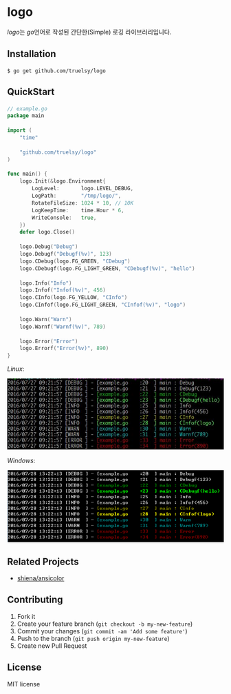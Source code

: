 # logo
*logo*는 *go*언어로 작성된 간단한(Simple) 로깅 라이브러리입니다.

## Installation

    $ go get github.com/truelsy/logo


## QuickStart

```go
// example.go
package main

import (
	"time"

	"github.com/truelsy/logo"
)

func main() {
	logo.Init(&logo.Environment{
		LogLevel:       logo.LEVEL_DEBUG,
		LogPath:        "/tmp/logo/",
		RotateFileSize: 1024 * 10, // 10K
		LogKeepTime:    time.Hour * 6,
		WriteConsole:   true,
	})
	defer logo.Close()

	logo.Debug("Debug")
	logo.Debugf("Debugf(%v)", 123)
	logo.CDebug(logo.FG_GREEN, "CDebug")
	logo.CDebugf(logo.FG_LIGHT_GREEN, "CDebugf(%v)", "hello")

	logo.Info("Info")
	logo.Infof("Infof(%v)", 456)
	logo.CInfo(logo.FG_YELLOW, "CInfo")
	logo.CInfof(logo.FG_LIGHT_GREEN, "CInfof(%v)", "logo")

	logo.Warn("Warn")
	logo.Warnf("Warnf(%v)", 789)

	logo.Error("Error")
	logo.Errorf("Error(%v)", 890)
}
```
*Linux*:

![Example Output](example/example.png)

*Windows*:

![Example Output](example/example_win.PNG)

## Related Projects
- [shiena/ansicolor](https://github.com/shiena/ansicolor)

## Contributing

1. Fork it
2. Create your feature branch (`git checkout -b my-new-feature`)
3. Commit your changes (`git commit -am 'Add some feature'`)
4. Push to the branch (`git push origin my-new-feature`)
5. Create new Pull Request

## License
MIT license
